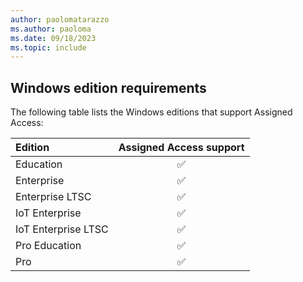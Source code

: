 ```yaml
---
author: paolomatarazzo
ms.author: paoloma
ms.date: 09/18/2023
ms.topic: include
---
```


<!--## Windows edition and licensing requirements-->

## Windows edition requirements

The following table lists the Windows editions that support Assigned Access:

|Edition|Assigned Access support|
|:---|:---:|
|Education|✅|
|Enterprise |✅|
|Enterprise LTSC|✅|
|IoT Enterprise | ✅|
|IoT Enterprise LTSC|✅|
|Pro Education|✅|
|Pro|✅|
